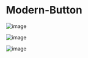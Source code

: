 # Modern-Button

![image](https://github.com/user-attachments/assets/c0bcafa8-90e9-4901-8309-0d73b739e1c5)

![image](https://github.com/user-attachments/assets/4d28ddb1-5387-4ec2-8e8c-ad1229224f46)

![image](https://github.com/user-attachments/assets/b2e55deb-7397-4986-8939-e9ef59f5e11a)
